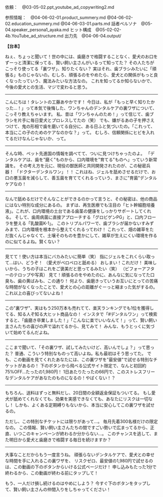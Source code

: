 依頼：　@03-05-02.ppt_youtube_ad_copywriting2.md 

参照情報：　@04-06-02-01.product_summery.md @04-06-02-02.education_summery.md @04-06-03-01.parts.md 
話者ペルソナ　@05-04.speaker_persona1_ayaka.md 
ヒット構成　@05-02-02-4b.YouTube_ad_structure.md 
出力先　@04-06-04.output/ 


**【台本】**

ねぇ、ちょっと聞いて！世の中には、歯磨きで格闘することなく、愛犬のお口をずーっと清潔に保ってる、賢い飼い主さんがいるって知ってた？
その人たちがこっそり使ってる「裏ワザ」、知りたくない？
実はそれ、歯ブラシみたいに「頑張る」ものじゃないの。むしろ、頑張るのをやめたら、愛犬との関係がもっと良くなったっていう、魔法みたいな方法なの。
これを知ってるか知らないかで、今後の愛犬との生活、マジで変わると思う。

---

こんにちは！タレントの工藤あやかです！
今日は、私が「もっと早く知りたかった…！」って本気で後悔した、ワンちゃんのデンタルケアの裏ワザについて、こっそり教えちゃいます。
私、昔は「ワンちゃんのため！」って信じて、歯ブラシを片手に毎日愛犬とプロレスしてたの（笑）
でも、嫌がるあの子を押さえつけて、鬼の形相で歯を磨いてる自分に、ある日ふと気づいたの。「これって、本当にこの子のためのケアなのかな？」って。
むしろ、信頼関係にヒビを入れてるだけなんじゃないか、って。

---

そんな時、ペット先進国の情報を調べてて、ついに見つけちゃったのよ。
「デンタルケアは、歯を"磨く"ものから、口内環境を"育てる"ものへ」っていう新常識を。
その考え方を元に、現役の獣医師と共同開発されたのが、この秘密兵器！
「ドクターデンタルワン」！！
これはね、ジェルを舐めさせるだけで、お口の悪玉菌を減らして、善玉菌を育ててくれるっていう、まさに"育菌"デンタルケアなの！

---

なんで舐めるだけでそんなことができるのかって言うと、その秘密は、他の商品にはない特別な成分にあるの。
まずは、再生医療でも注目の「ヒト幹細胞培養液」。これが、口内環境の土台である歯茎の健康をしっかりサポートしてくれる。
そして、歯周病菌に直接アプローチする「グロビゲンPG」と、口内フローラを整える「乳酸菌K-1」。
このトリプルパワーで、歯ブラシが届かないすみずみまで、口内環境を根本から整えてくれるってわけ！
これって、畑の雑草をただ抜くんじゃなくて、土壌そのものを豊かにして、雑草が生えにくい環境を作るのに似てるよね。賢くない？

---

見てて！使い方は本当にバカみたいに簡単（笑）
指にジェルをこれくらい取って…はい、どうぞ！
（愛犬がペロペロと舐める）
おしまい！これだけ！
美味しいから、うちの子はこれをご褒美だと思ってるみたい（笑）
（ビフォーアフターのテロップや写真）
見て！頑張るのをやめたのに、あんなに気になってた口臭も、歯の黄ばみも、この通り！
何より、歯磨きっていうお互いにとっての苦痛な時間がなくなったことで、愛犬との心の距離がぐーっと縮まった気がするの。これ以上の喜びってないよね！

---

この"裏ワザ"、実はもう250万本も売れてて、楽天ランキングでも1位を獲得してる、知る人ぞ知る大ヒット商品なの！
インスタで「#デンタルワン」って検索すると、「歯磨き卒業しました！」「こんなに楽でいいなんて！」って、賢い飼い主さんたちの喜びの声で溢れてるから、見てみて！
みんな、もうとっくに気づいて始めてるんだよね。

---

ここまで聞いて、「その裏ワザ、試してみたいけど、高いんでしょ？」って思った？
普通、こういう特別なものって高いよね。私も最初はそう思ってた。
でも、この動画を見てくれたあなたには、この裏ワザを"最安値"で試せる特別なチケットがあるの！
下のボタンから飛べる公式サイト限定で、なんと初回約75%OFF…たったの1,980円！
1日あたりたったの66円で、このストレスフリーなデンタルケアがあなたのものになるの！やばくない！？

---

もちろん、送料はずっと無料だし、20日間の全額返金保証もついてる。
もし愛犬が舐めてくれなくても、効果を実感できなくても、あなたにリスクは一切なし！
しかも、よくある定期縛りもないから、本当に安心してこの裏ワザを試せるの。

ただし、この特別なチケットには限りがあって…。
毎月先着300名様だけの限定なの。
この情報、賢い飼い主さんたちの間ですごい勢いで広まってるから、正直、いつこのキャンペーンが終わるか分からない…。
このチャンスを逃して、また明日から愛犬と歯磨きで格闘する毎日を続けますか？

---

大事なことだからもう一度言うね。
頑張らないデンタルケアで、愛犬との幸せな時間を手に入れるこの裏ワザを、
リスクゼロ、最安値の1,980円で試せるのは、この動画の下のボタンからいける公式ページだけ！
申し込みもたった1分で終わるから、この動画が終わる前にタップして！

もう、一人だけ損し続けるのはやめにしよう？
今すぐ下のボタンをタップして、賢い飼い主さんの仲間入りをしちゃってください！
